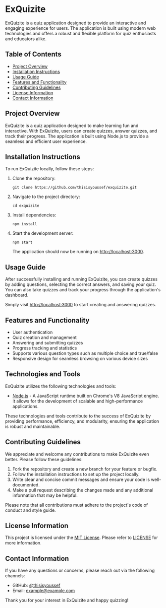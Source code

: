 # ExQuizite

ExQuizite is a quiz application designed to provide an interactive and engaging experience for users. The application is built using modern web technologies and offers a robust and flexible platform for quiz enthusiasts and educators alike.

## Table of Contents

- [Project Overview](#project-overview)
- [Installation Instructions](#installation-instructions)
- [Usage Guide](#usage-guide)
- [Features and Functionality](#features-and-functionality)
- [Contributing Guidelines](#contributing-guidelines)
- [License Information](#license-information)
- [Contact Information](#contact-information)

## Project Overview

ExQuizite is a quiz application designed to make learning fun and interactive. With ExQuizite, users can create quizzes, answer quizzes, and track their progress. The application is built using Node.js to provide a seamless and efficient user experience.

## Installation Instructions

To run ExQuizite locally, follow these steps:

1. Clone the repository:

   ```
   git clone https://github.com/thisisyoussef/exquizite.git
   ```

2. Navigate to the project directory:

   ```
   cd exquizite
   ```

3. Install dependencies:

   ```
   npm install
   ```

4. Start the development server:

   ```
   npm start
   ```

   The application should now be running on [http://localhost:3000](http://localhost:3000).

## Usage Guide

After successfully installing and running ExQuizite, you can create quizzes by adding questions, selecting the correct answers, and saving your quiz. You can also take quizzes and track your progress through the application's dashboard.

Simply visit [http://localhost:3000](http://localhost:3000) to start creating and answering quizzes.

## Features and Functionality

- User authentication
- Quiz creation and management
- Answering and submitting quizzes
- Progress tracking and statistics
- Supports various question types such as multiple choice and true/false
- Responsive design for seamless browsing on various device sizes

## Technologies and Tools

ExQuizite utilizes the following technologies and tools:

- [Node.js](https://nodejs.org/) - A JavaScript runtime built on Chrome's V8 JavaScript engine. It allows for the development of scalable and high-performance applications.

These technologies and tools contribute to the success of ExQuizite by providing performance, efficiency, and modularity, ensuring the application is robust and maintainable.

## Contributing Guidelines

We appreciate and welcome any contributions to make ExQuizite even better. Please follow these guidelines:

1. Fork the repository and create a new branch for your feature or bugfix.
2. Follow the installation instructions to set up the project locally.
3. Write clear and concise commit messages and ensure your code is well-documented.
4. Make a pull request describing the changes made and any additional information that may be helpful.

Please note that all contributions must adhere to the project's code of conduct and style guide.

## License Information

This project is licensed under the [MIT License](LICENSE). Please refer to [LICENSE](LICENSE) for more information.

## Contact Information

If you have any questions or concerns, please reach out via the following channels:

- GitHub: [@thisisyoussef](https://github.com/thisisyoussef)
- Email: example@example.com

Thank you for your interest in ExQuizite and happy quizzing!
